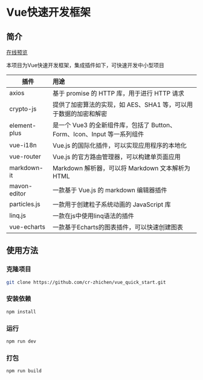 # Vue快速开发框架

## 简介

[在线预览](https://vue-quick-start.ccrui.dev/#/)

本项目为Vue快速开发框架，集成插件如下，可快速开发中小型项目

| 插件           | 用途                                                |
|--------------|:--------------------------------------------------|
| axios        | 基于 promise 的 HTTP 库，用于进行 HTTP 请求                  |
| crypto-js    | 提供了加密算法的实现，如 AES、SHA1 等，可以用于数据的加密和解密              |
| element-plus | 是一个 Vue3 的全新组件库，包括了 Button、Form、Icon、Input 等一系列组件 |
| vue-i18n     | Vue.js 的国际化插件，可以实现应用程序的本地化                        |
| vue-router   | Vue.js 的官方路由管理器，可以构建单页面应用                         |
| markdown-it  | Markdown 解析器，可以将 Markdown 文本解析为 HTML              |
| mavon-editor | 一款基于 Vue.js 的 markdown 编辑器插件                      |
| particles.js | 一款用于创建粒子系统动画的 JavaScript 库                        |
| linq.js      | 一款在js中使用linq语法的插件                                 |
| vue-echarts  | 一款基于Echarts的图表插件，可以快速创建图表                         |

## 使用方法

### 克隆项目

``` bash
git clone https://github.com/cr-zhichen/vue_quick_start.git
```

### 安装依赖

``` bash
npm install
```

### 运行

``` bash
npm run dev
```

### 打包

``` bash
npm run build
```